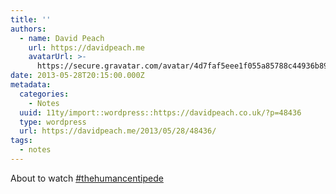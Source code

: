 ```yaml
---
title: ''
authors:
  - name: David Peach
    url: https://davidpeach.me
    avatarUrl: >-
      https://secure.gravatar.com/avatar/4d7faf5eee1f055a85788c44936b8995eaab6dfb004e7854ec747ccb272e91ee?s=96&d=mm&r=g
date: 2013-05-28T20:15:00.000Z
metadata:
  categories:
    - Notes
  uuid: 11ty/import::wordpress::https://davidpeach.co.uk/?p=48436
  type: wordpress
  url: https://davidpeach.me/2013/05/28/48436/
tags:
  - notes
---
```

About to watch [#thehumancentipede](https://twitter.com/search?q=%23thehumancentipede)